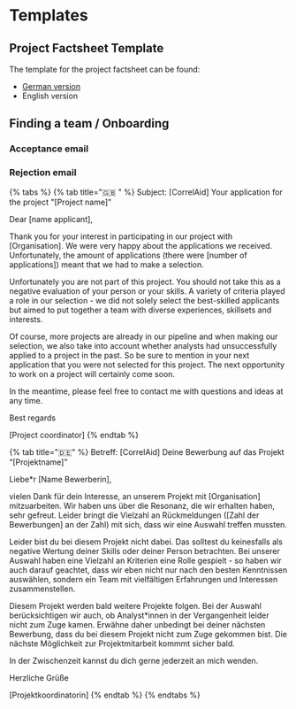 # Templates

## Project Factsheet Template

The template for the project factsheet can be found:

* [German version](https://hackmd.io/GuGLmiJNTYi2TeozNr81YQ)
* English version

## Finding a team / Onboarding 

### Acceptance email



### Rejection email

{% tabs %}
{% tab title="🇬🇧 " %}
Subject: \[CorrelAid\] Your application for the project "\[Project name\]" 

Dear \[name applicant\], 

Thank you for your interest in participating in our project with \[Organisation\]. We were very happy about the applications we received. Unfortunately, the amount of applications \(there were \[number of applications\]\) meant that we had to make a selection. 

Unfortunately you are not part of this project. You should not take this as a negative evaluation of your person or your skills. A variety of criteria played a role in our selection - we did not solely select the best-skilled applicants but aimed to put together a team with diverse experiences, skillsets and interests. 

Of course, more projects are already in our pipeline and when making our selection, we also take into account whether analysts had unsuccessfully applied to a project in the past. So be sure to mention in your next application that you were not selected for this project. The next opportunity to work on a project will certainly come soon. 

In the meantime, please feel free to contact me with questions and ideas at any time. 

Best regards 

\[Project coordinator\]
{% endtab %}

{% tab title="🇩🇪" %}
 Betreff: \[CorrelAid\] Deine Bewerbung auf das Projekt “\[Projektname\]”

 Liebe\*r \[Name Bewerberin\],

 vielen Dank für dein Interesse, an unserem Projekt mit \[Organisation\] mitzuarbeiten. Wir haben uns über die Resonanz, die wir erhalten haben, sehr gefreut. Leider bringt die Vielzahl an Rückmeldungen \(\[Zahl der Bewerbungen\] an der Zahl\) mit sich, dass wir eine Auswahl treffen mussten.

Leider bist du bei diesem Projekt nicht dabei. Das solltest du keinesfalls als negative Wertung deiner Skills oder deiner Person betrachten. Bei unserer Auswahl haben eine Vielzahl an Kriterien eine Rolle gespielt - so haben wir auch darauf geachtet, dass wir eben nicht nur nach den besten Kenntnissen auswählen, sondern ein Team mit vielfältigen Erfahrungen und Interessen zusammenstellen.

Diesem Projekt werden bald weitere Projekte folgen. Bei der Auswahl berücksichtigen wir auch, ob Analyst\*innen in der Vergangenheit leider nicht zum Zuge kamen. Erwähne daher unbedingt bei deiner nächsten Bewerbung, dass du bei diesem Projekt nicht zum Zuge gekommen bist. Die nächste Möglichkeit zur Projektmitarbeit kommmt sicher bald.

In der Zwischenzeit kannst du dich gerne jederzeit an mich wenden.

 Herzliche Grüße

 \[Projektkoordinatorin\]
{% endtab %}
{% endtabs %}

 

